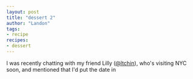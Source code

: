 ```yaml
---
layout: post
title: "dessert 2"
author: "Landon"
tags:
- recipe
recipes:
- dessert
---
```


I was recently chatting with my friend Lilly ([@ltchin](https://litchin.wordpress.com)), who's visiting NYC soon, and mentioned that I'd put the date in 